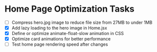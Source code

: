# Home Page Optimization Tasks

- [ ] Compress hero.jpg image to reduce file size from 27MB to under 1MB
- [x] Add lazy loading to the hero image in Home.jsx
- [x] Define or optimize animate-float-slow animation in CSS
- [x] Optimize card animations for better performance
- [ ] Test home page rendering speed after changes
